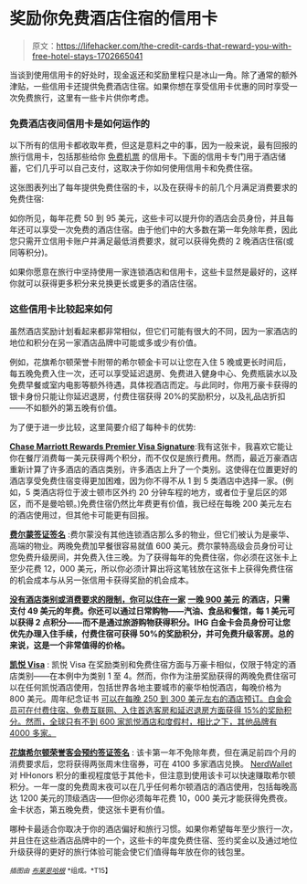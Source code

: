 # 奖励你免费酒店住宿的信用卡

> 原文：<https://lifehacker.com/the-credit-cards-that-reward-you-with-free-hotel-stays-1702665041>

当谈到使用信用卡的好处时，现金返还和奖励里程只是冰山一角。除了通常的额外津贴，一些信用卡还提供免费酒店住宿。如果你想在享受信用卡优惠的同时享受一次免费旅行，这里有一些卡片供你考虑。



### 免费酒店夜间信用卡是如何运作的

以下所有的信用卡都收取年费，但这是意料之中的事，因为一般来说，最有回报的旅行信用卡，包括那些给你 [免费机票](http://lifehacker.com/the-credit-cards-that-give-you-free-or-cheap-companio-1638825488) 的信用卡。下面的信用卡专门用于酒店储蓄，它们几乎可以自己支付，这取决于你如何使用信用卡和免费住宿。

这张图表列出了每年提供免费住宿的卡，以及在获得卡的前几个月满足消费要求的免费住宿:

如你所见，每年花费 50 到 95 美元，这些卡可以提升你的酒店会员身份，并且每年还可以享受一次免费的酒店住宿。由于他们中的大多数在第一年免除年费，因此您只需开立信用卡账户并满足最低消费要求，就可以获得免费的 2 晚酒店住宿(或同等积分)。

如果你愿意在旅行中坚持使用一家连锁酒店和信用卡，这些卡显然是最好的，这样你就可以获得更多积分来兑换更长或更多的酒店住宿。

### 这些信用卡比较起来如何

虽然酒店奖励计划看起来都非常相似，但它们可能有很大的不同，因为一家酒店的地位和积分在另一家酒店品牌中可能或多或少有价值。

例如，花旗希尔顿荣誉卡附带的希尔顿金卡可以让您在入住 5 晚或更长时间后，每五晚免费入住一次，还可以享受延迟退房、免费进入健身中心、免费瓶装水以及免费早餐或室内电影等额外待遇，具体视酒店而定。与此同时，你用万豪卡获得的银卡身份只能让你延迟退房，付费住宿获得 20%的奖励积分，以及礼品店折扣——不如额外的第五晚有价值。

为了便于进一步比较，这里简要介绍了每种卡的优势:

[**Chase Marriott Rewards Premier Visa Signature**](https://creditcards.chase.com/credit-cards/marriott-credit-cards.aspx):我有这张卡，我喜欢它能让你在餐厅消费每一美元获得两个积分，而不仅仅是旅行费用。然而，最近万豪酒店重新计算了许多酒店的酒店类别，许多酒店上升了一个类别。这使得在位置更好的酒店享受免费住宿变得更加困难，因为你不得不从 1 到 5 类酒店中选择一家。(例如，5 类酒店将位于波士顿市区外约 20 分钟车程的地方，或者位于皇后区的郊区，而不是曼哈顿。)免费住宿仍然比年费更有价值，我已经在每晚 200 美元左右的酒店使用过，但其他卡可能更有回报。

[**费尔蒙签证签名**](http://www.fairmont.com/promo/card/) :费尔蒙没有其他连锁酒店那么多的物业，但它们被认为是豪华、高端的物业。两晚免费加早餐很容易就值 600 美元。费尔蒙特高级会员身份可让您免费升级房间，并免费入住三晚。为了获得每年的免费住宿，你必须在这张卡上至少花费 12，000 美元，所以你必须计算出将这笔钱放在这张卡上获得免费住宿的机会成本与从另一张信用卡获得奖励的机会成本。

[**没有酒店类别或消费要求的限制，你可以住在一家**](https://creditcards.chase.com/credit-cards/ihg-credit-card.aspx) **[一晚 900 美元](http://www.welltraveledmile.com/chase-ihg-rewards-club-visa-80000-points-why-its-one-of-the-most-overlooked-credit-cards/)** **的酒店，只需支付 49 美元的年费。你还可以通过日常购物——汽油、食品和餐馆，每 1 美元可以获得 2 点积分——而不是通过旅游购物获得积分。IHG 白金卡会员身份可让您优先办理入住手续，付费住宿可获得 50%的奖励积分，并可免费升级客房。总的来说，这是一个非常值得的价格。**

[**凯悦 Visa**](https://creditcards.chase.com/credit-cards/hyatt-card.aspx) : 凯悦 Visa 在奖励类别和免费住宿方面与万豪卡相似，仅限于特定的酒店类别——在本例中为类别 1 至 4。然而，你作为注册奖励获得的两晚免费住宿可以在任何凯悦酒店使用，包括世界各地主要城市的豪华柏悦酒店，每晚价格为 800 美元。周年纪念证书 [可以在每晚 250 到 300 美元左右的酒店预订。白金会员可在付费住宿、免费互联网、入住首选客房和延迟退房方面获得 15%的奖励积分。然而，全球只有不到 600 家凯悦酒店和度假村，相比之下，其他品牌有 4000 多家。](http://thepointsguy.com/2015/01/maximizing-chase-hyatt-visa-free-night-certificates/)

[**花旗希尔顿荣誉客会预约签证签名**](https://www.citi.com/credit-cards/credit-card-details/detail.do?ID=hilton-hhonors-reserve-card&category=view-all-credit-cards&afc=14Z) : 该卡第一年不免除年费，但在满足前四个月的消费要求后，您将获得两张周末住宿券，可在 4100 多家酒店兑换。 [NerdWallet](http://www.nerdwallet.com/card-details/card-name/Citi-Hilton-HHonors-Reserve) 对 HHonors 积分的重视程度低于其他卡，但注意到使用该卡可以快速赚取希尔顿积分。一年一度的免费周末夜可以在几乎任何希尔顿酒店的酒店使用，包括每晚高达 1200 美元的顶级酒店——但你必须每年花费 10，000 美元才能获得免费夜。金卡状态，第五晚免费，使这张卡更有价值。

哪种卡最适合你取决于你的酒店偏好和旅行习惯。如果你希望每年至少旅行一次，并且住在这些酒店品牌中的一个，这些卡的年度免费住宿、签约奖金以及通过地位升级获得的更好的旅行体验可能会使它们值得每年放在你的钱包里。

<small>*插图由*</small> [<small>*布莱恩哈根*</small>](http://brian-hagen.com) <small>*组成。*T15】</small>